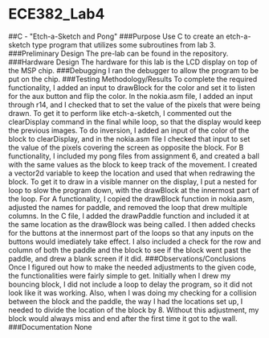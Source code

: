 ECE382_Lab4
===========
##C - "Etch-a-Sketch and Pong"
###Purpose
Use C to create an etch-a-sketch type program that utilizes some subroutines from lab 3.
###Preliminary Design
The pre-lab can be found in the repository.
###Hardware Design
The hardware for this lab is the LCD display on top of the MSP chip.
###Debugging
I ran the debugger to allow the program to be put on the chip.
###Testing Methodology/Results
To complete the required functionality, I added an input to drawBlock for the color and set it to listen for the aux button and flip the color.  In the nokia.asm file, I added an input through r14, and I checked that to set the value of the pixels that were being drawn.  To get it to perform like etch-a-sketch, I commented out the clearDisplay command in the final while loop, so that the display would keep the previous images.  To do inversion, I added an input of the color of the block to clearDisplay, and in the nokia.asm file I checked that input to set the value of the pixels covering the screen as opposite the block.  For B functionality, I included my pong files from assignment 6, and created a ball with the same values as the block to keep track of the movement.  I created a vector2d variable to keep the location and used that when redrawing the block.  To get it to draw in a visible manner on the display, I put a nested for loop to slow the program down, with the drawBlock at the innermost part of the loop.  For A functionality, I copied the drawBlock function in nokia.asm, adjusted the names for paddle, and removed the loop that drew multiple columns.  In the C file, I added the drawPaddle function and included it at the same location as the drawBlock was being called.  I then added checks for the buttons at the innermost part of the loops so that any inputs on the buttons would imediately take effect.  I also included a check for the row and column of both the paddle and the block to see if the block went past the paddle, and drew a blank screen if it did.
###Observations/Conclusions
Once I figured out how to make the needed adjustments to the given code, the functionalities were fairly simple to get.  Initially when I drew my bouncing block, I did not include a loop to delay the program, so it did not look like it was working.  Also, when I was doing my checking for a collision between the block and the paddle, the way I had the locations set up, I needed to divide the location of the block by 8.  Without this adjustment, my block would always miss and end after the first time it got to the wall.
###Documentation
None
